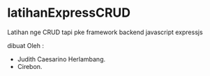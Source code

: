 # latihanExpressCRUD
Latihan nge CRUD tapi pke framework backend javascript expressjs


dibuat Oleh :
  - Judith Caesarino Herlambang.
  - Cirebon.
